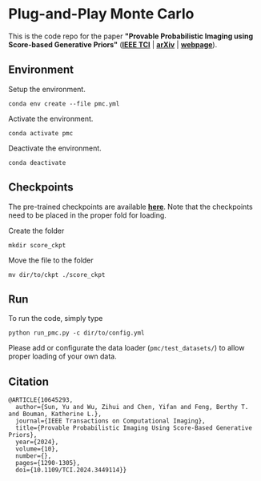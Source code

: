 # Plug-and-Play Monte Carlo

This is the code repo for the paper **"Provable Probabilistic Imaging using Score-based Generative Priors"** ([**IEEE TCI**](https://ieeexplore.ieee.org/document/10645293) | [**arXiv**](https://arxiv.org/abs/2310.10835) | [**webpage**](http://imaging.cms.caltech.edu/pmc/)). 

## Environment
Setup the environment.
```
conda env create --file pmc.yml
```
Activate the environment.
```
conda activate pmc
```
Deactivate the environment.
```
conda deactivate
```

## Checkpoints
The pre-trained checkpoints are available [**here**](https://livejohnshopkins-my.sharepoint.com/:f:/g/personal/ysun214_jh_edu/Ek2vadSp7u1Ct2qaBQX-b10B9LCBo_Xjxq98pF-kifBSSA?e=WHMMWm). Note that the checkpoints need to be placed in the proper fold for loading.

Create the folder
```
mkdir score_ckpt
```
Move the file to the folder
```
mv dir/to/ckpt ./score_ckpt
```

## Run
To run the code, simply type
```
python run_pmc.py -c dir/to/config.yml
```
Please add or configurate the data loader (`pmc/test_datasets/`) to allow proper loading of your own data.

## Citation
```
@ARTICLE{10645293,
  author={Sun, Yu and Wu, Zihui and Chen, Yifan and Feng, Berthy T. and Bouman, Katherine L.},
  journal={IEEE Transactions on Computational Imaging}, 
  title={Provable Probabilistic Imaging Using Score-Based Generative Priors}, 
  year={2024},
  volume={10},
  number={},
  pages={1290-1305},
  doi={10.1109/TCI.2024.3449114}}
```